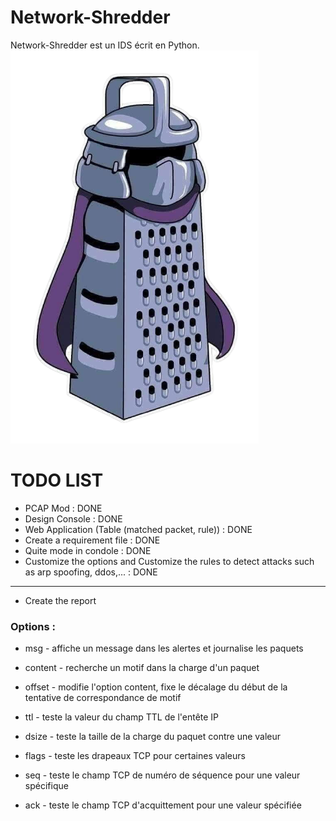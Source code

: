 # Network-Shredder
Network-Shredder est un IDS écrit en Python.
![](./source/static/logo.png)
# TODO LIST

+ PCAP Mod : DONE
+ Design Console : DONE
+ Web Application (Table (matched packet, rule)) : DONE
+ Create a requirement file : DONE
+ Quite mode in condole : DONE
+ Customize the options and Customize the rules to detect attacks such as arp spoofing, ddos,... : DONE
---------

- Create the report


### Options : 

- msg - affiche un message dans les alertes et journalise les paquets

- content - recherche un motif dans la charge d'un paquet

- offset - modifie l'option content, fixe le décalage du début de la tentative de correspondance de
motif

- ttl - teste la valeur du champ TTL de l'entête IP

- dsize - teste la taille de la charge du paquet contre une valeur

- flags - teste les drapeaux TCP pour certaines valeurs

- seq - teste le champ TCP de numéro de séquence pour une valeur spécifique

- ack - teste le champ TCP d'acquittement pour une valeur spécifiée

